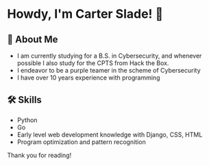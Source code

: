 
# Howdy, I'm Carter Slade! 👋


## 🚀 About Me
- I am currently studying for a B.S. in Cybersecurity, and whenever possible I also study for the CPTS from Hack the Box.
- I endeavor to be a purple teamer in the scheme of Cybersecurity
- I have over 10 years experience with programming


## 🛠 Skills
- Python
- Go
- Early level web development knowledge with Django, CSS, HTML
- Program optimization and pattern recognition

Thank you for reading!

<!---
Cart3r-Sl4de/Cart3r-Sl4de is a ✨ special ✨ repository because its `README.md` (this file) appears on your GitHub profile.
You can click the Preview link to take a look at your changes.
--->

